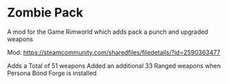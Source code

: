 # Zombie Pack
A mod for the Game Rimworld which adds pack a punch and upgraded weapons

Mod: https://steamcommunity.com/sharedfiles/filedetails/?id=2590363477

Adds a Total of 51 weapons
Added an additional 33 Ranged weapons when Persona Bond Forge is installed


